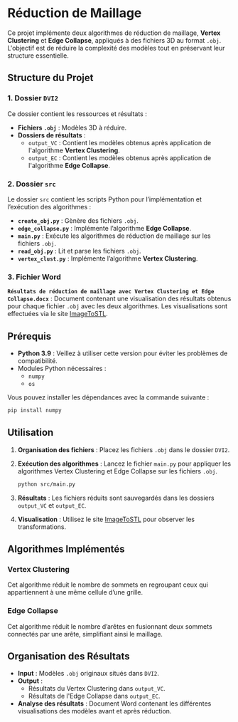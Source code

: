 # Réduction de Maillage

Ce projet implémente deux algorithmes de réduction de maillage, **Vertex Clustering** et **Edge Collapse**, appliqués à des fichiers 3D au format `.obj`. L'objectif est de réduire la complexité des modèles tout en préservant leur structure essentielle.

## Structure du Projet

### 1. Dossier `DVI2`
Ce dossier contient les ressources et résultats :
- **Fichiers `.obj`** : Modèles 3D à réduire.
- **Dossiers de résultats** :
  - `output_VC` : Contient les modèles obtenus après application de l'algorithme **Vertex Clustering**.
  - `output_EC` : Contient les modèles obtenus après application de l'algorithme **Edge Collapse**.

### 2. Dossier `src`
Le dossier `src` contient les scripts Python pour l’implémentation et l’exécution des algorithmes :

- **`create_obj.py`** : Gènère des fichiers `.obj`.
- **`edge_collapse.py`** : Implémente l’algorithme **Edge Collapse**.
- **`main.py`** : Exécute les algorithmes de réduction de maillage sur les fichiers `.obj`.
- **`read_obj.py`** : Lit et parse les fichiers `.obj`.
- **`vertex_clust.py`** : Implémente l’algorithme **Vertex Clustering**.

### 3. Fichier Word
**`Résultats de réduction de maillage avec Vertex Clustering et Edge Collapse.docx`** : Document contenant une visualisation des résultats obtenus pour chaque fichier `.obj` avec les deux algorithmes. Les visualisations sont effectuées via le site [ImageToSTL](https://imagetostl.com).

## Prérequis

- **Python 3.9** : Veillez à utiliser cette version pour éviter les problèmes de compatibilité.
- Modules Python nécessaires :
  - `numpy`
  - `os`

Vous pouvez installer les dépendances avec la commande suivante :
```bash
pip install numpy
```

## Utilisation

1. **Organisation des fichiers** :
   Placez les fichiers `.obj` dans le dossier `DVI2`.

2. **Exécution des algorithmes** :
   Lancez le fichier `main.py` pour appliquer les algorithmes Vertex Clustering et Edge Collapse sur les fichiers `.obj`.
   ```bash
   python src/main.py
   ```

3. **Résultats** :
   Les fichiers réduits sont sauvegardés dans les dossiers `output_VC` et `output_EC`.

4. **Visualisation** :
   Utilisez le site [ImageToSTL](https://imagetostl.com) pour observer les transformations.

## Algorithmes Implémentés

### Vertex Clustering
Cet algorithme réduit le nombre de sommets en regroupant ceux qui appartiennent à une même cellule d’une grille.

### Edge Collapse
Cet algorithme réduit le nombre d’arêtes en fusionnant deux sommets connectés par une arête, simplifiant ainsi le maillage.

## Organisation des Résultats

- **Input** : Modèles `.obj` originaux situés dans `DVI2`.
- **Output** :
  - Résultats du Vertex Clustering dans `output_VC`.
  - Résultats de l'Edge Collapse dans `output_EC`.
- **Analyse des résultats** : Document Word contenant les différentes visualisations des modèles avant et après réduction.

